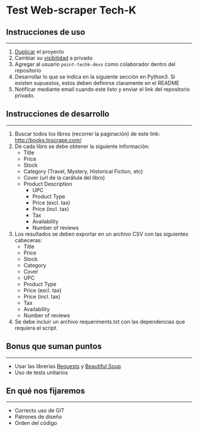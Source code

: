 # Test Web-scraper Tech-K

## Instrucciones de uso
---

1. [Duplicar](https://help.github.com/es/github/creating-cloning-and-archiving-repositories/duplicating-a-repository) el proyecto
2. Cambiar su [visibilidad](https://help.github.com/es/github/administering-a-repository/setting-repository-visibility) a privado
3. Agregar al usuario `point-techk-devs` como colaborador dentro del repositorio
4. Desarrollar lo que se indica en la siguiente sección en Python3. Si existen supuestos, estos deben definirse claramente en el README
5. Notificar mediante email cuando este listo y enviar el link del repositorio privado.

## Instrucciones de desarrollo
---

1. Buscar todos los libros (recorrer la paginación) de este link: http://books.toscrape.com/
2. De cada libro se debe obtener la siguiente información:
    * Title
    * Price
    * Stock
    * Category (Travel, Mystery, Historical Fiction, etc)
    * Cover (url de la carátula del libro)
    * Product Description
        * UPC
        * Product Type
        * Price (excl. tax)
        * Price (incl. tax)
        * Tax
        * Availability
        * Number of reviews
3. Los resultados se deben exportar en un archivo CSV con las siguientes cabeceras:
    * Title
    * Price
    * Stock
    * Category
    * Cover
    * UPC
    * Product Type
    * Price (excl. tax)
    * Price (incl. tax)
    * Tax
    * Availability
    * Number of reviews
4. Se debe incluir un archivo requeriments.txt con las dependencias que requiera el script.

## Bonus que suman puntos
---
* Usar las librerías [Requests](http://docs.python-requests.org/en/master/) y [Beautiful Soup](https://www.crummy.com/software/BeautifulSoup/bs4/doc/)
* Uso de tests unitarios

## En qué nos fijaremos
---
* Correcto uso de GIT
* Patrones de diseño
* Orden del código
